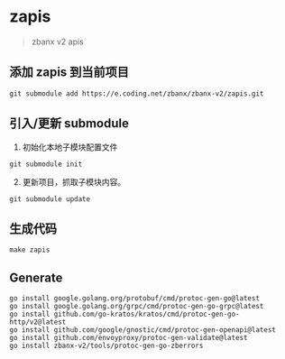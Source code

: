 # zapis
> zbanx v2 apis

## 添加 zapis 到当前项目
```shell
git submodule add https://e.coding.net/zbanx/zbanx-v2/zapis.git
```

## 引入/更新 submodule
1. 初始化本地子模块配置文件
```shell
git submodule init
```

2. 更新项目，抓取子模块内容。
```shell
git submodule update
```

## 生成代码
```shell
make zapis
```

## Generate

```shell
go install google.golang.org/protobuf/cmd/protoc-gen-go@latest
go install google.golang.org/grpc/cmd/protoc-gen-go-grpc@latest
go install github.com/go-kratos/kratos/cmd/protoc-gen-go-http/v2@latest
go install github.com/google/gnostic/cmd/protoc-gen-openapi@latest
go install github.com/envoyproxy/protoc-gen-validate@latest
go install zbanx-v2/tools/protoc-gen-go-zberrors
```

